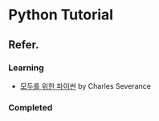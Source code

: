 # Python Tutorial



## Refer.

### Learning

- [모두를 위한 파이썬](https://www.edwith.org/pythonforeverybody/) by Charles Severance



### Completed